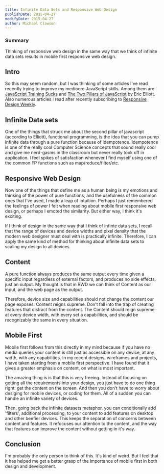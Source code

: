 ```yaml
---
title: Infinite Data Sets and Responsive Web Design
publishDate: 2015-04-27
modifyDate: 2015-04-27
author: Michael Clawson
---
```


### Summary

Thinking of responsive web design in the same way that we think of infinite data sets results in mobile first responsive web design.

## Intro

So this may seem random, but I was thinking of some articles I've read recently trying to improve my mediocre JavaScript skills. Among them are [JavaScript Training Sucks](https://medium.com/javascript-scene/javascript-training-sucks-284b53666245) and [The Two Pillars of JavaScript](https://medium.com/javascript-scene/the-two-pillars-of-javascript-ee6f3281e7f3) by Eric Elliott. Also numerous articles I read after recently subscribing to [Responsive Design Weekly](http://responsivedesignweekly.com/).

## Infinite Data sets

One of the things that struck me about the second pillar of javascript (according to Elliott), functional programming, is the idea that you can pump infinite data through a pure function because of idempotence. Idempotence is one of the really cool Computer Science concepts that sound really cool and give me nerd-gasms in the classroom but never really took off in application. I feel spikes of satisfaction whenever I find myself using one of the common FP functions such as map/reduce/filter/etc.

## Responsive Web Design

Now one of the things that define me as a human being is my emotions and thinking of the power of pure functions, and the usefulness of the common ones that I've used, I made a leap of intuition. Perhaps I just remembered the feelings of power I felt when reading about mobile first responsive web design, or perhaps I emoted the similarity. But either way, I think it's exciting.

If I think of design in the same way that I think of infinte data sets, I recall that the range of devices and device widths and pixel density that the modern web designer must deal with is practically infinite. Therefore, I can apply the same kind of method for thinking about infinite data sets to scaling my design to all devices.

## Content

A pure function always produces the same output every time given a specific input regardless of external factors, and produces no side effects, just an output. My thought is that in RWD we can think of Content as our input, and the web page as the output.

Therefore, device size and capabilities should not change the content our page exposes. Content reigns supreme. Don't fall into the trap of creating features that distract from the content. The Content should reign supreme at every device width, with every set a capabilities, and should be recognizably the same in every situation.

## Mobile First

Mobile first follows from this directly in my mind because if you have no media queries your content is still just as accessible on any device, at any width, with any capabilities. In my recent designs, wireframes and projects, I have taken starting from a mobile first perspective. I have found that it gives a greater emphasis on content, on what is most important.

The amazing thing is is that this is very freeing. Instead of focusing on getting all the requirements into your design, you just have to do one thing right: get the content on the screen. And then you don't have to worry about desiging for mobile devices, or coding for them. All of a sudden you can handle an infinite variety of devices.

Then, going back the infinite datasets metaphor, you can conditionally add 'filters', additional processing, to your content to add features on desktop and other beefier devices. This keeps the separation of concerns between content and features. It refocuses our attention to the content, and the way that features can improve the content without getting in it's way.

## Conclusion

I'm probably the only person to think of this. It's kind of weird. But I feel that it has helped me get a better grasp of the importance of mobile first in both design and development.

